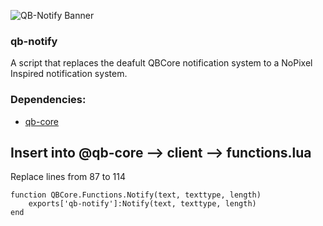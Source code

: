 ![QB-Notify Banner](https://user-images.githubusercontent.com/93000491/172045771-1db8aea7-ece6-4657-b2e6-f2138573d649.png)

### qb-notify
A script that replaces the deafult QBCore notification system to a NoPixel Inspired notification system.

### Dependencies:
* [qb-core](https://github.com/qbcore-framework/qb-core)

## Insert into @qb-core --> client --> functions.lua
Replace lines from 87 to 114

```
function QBCore.Functions.Notify(text, texttype, length)
    exports['qb-notify']:Notify(text, texttype, length)
end
```
